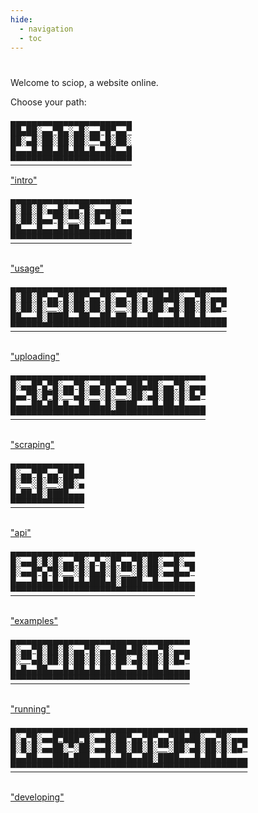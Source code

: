 ```yaml
---
hide:
  - navigation
  - toc
---
```


# 
<p class="font-mono">
Welcome to sciop, a website online.
</p>

<p class="font-mono">
Choose your path:
</p>


<div class="index-linkbox">
<a href="intro/overview" aria-label="Intro">
<pre class="index-link" role="img">
▄▄▄▄▄▄▄▄▄▄▄▄▄▄▄▄▄▄▄▄▄▄▄
██▄██░▄▄▀█▄░▄█░▄▄▀█▀▄▄▀
██░▄█░██░██░██░▀▀▄█░██░
█▄▄▄█▄██▄██▄██▄█▄▄██▄▄█
▀▀▀▀▀▀▀▀▀▀▀▀▀▀▀▀▀▀▀▀▀▀▀
</pre>
<span class="index-link-label" aria-hidden="true">"intro"</span>
</a>

<a href="using/browsing" aria-label="Usage">
<pre class="index-link" role="img">
▄▄▄▄▄▄▄▄▄▄▄▄▄▄▄▄▄▄▄▄▄▄▄
█░██░█░▄▄█░▄▄▀█░▄▄▄█░▄▄
█░██░█▄▄▀█░▀▀░█░█▄▀█░▄▄
██▄▄▄█▄▄▄█▄██▄█▄▄▄▄█▄▄▄
▀▀▀▀▀▀▀▀▀▀▀▀▀▀▀▀▀▀▀▀▀▀▀

</pre>
<span class="index-link-label" aria-hidden="true">"usage"</span>
</a>

<a href="uploading/rules" aria-label="Uploading">
<pre class="index-link" role="img">
▄▄▄▄▄▄▄▄▄▄▄▄▄▄▄▄▄▄▄▄▄▄▄▄▄▄▄▄▄▄▄▄▄▄▄▄▄▄▄▄▄
█░██░█▀▄▄▀█░██▀▄▄▀█░▄▄▀█░▄▀██▄██░▄▄▀█░▄▄▄
█░██░█░▀▀░█░██░██░█░▀▀░█░█░██░▄█░██░█░█▄▀
██▄▄▄█░████▄▄██▄▄██▄██▄█▄▄██▄▄▄█▄██▄█▄▄▄▄
▀▀▀▀▀▀▀▀▀▀▀▀▀▀▀▀▀▀▀▀▀▀▀▀▀▀▀▀▀▀▀▀▀▀▀▀▀▀▀▀▀

</pre>
<span class="index-link-label" aria-hidden="true">"uploading"</span>
</a>

<a href="scraping/webpages" aria-label="Scraping">
<pre class="index-link" role="img">
▄▄▄▄▄▄▄▄▄▄▄▄▄▄▄▄▄▄▄▄▄▄▄▄▄▄▄▄▄▄▄▄▄▄▄▄▄
█░▄▄█▀▄▀█░▄▄▀█░▄▄▀█▀▄▄▀██▄██░▄▄▀█░▄▄▄
█▄▄▀█░█▀█░▀▀▄█░▀▀░█░▀▀░██░▄█░██░█░█▄▀
█▄▄▄██▄██▄█▄▄█▄██▄█░████▄▄▄█▄██▄█▄▄▄▄
▀▀▀▀▀▀▀▀▀▀▀▀▀▀▀▀▀▀▀▀▀▀▀▀▀▀▀▀▀▀▀▀▀▀▀▀▀

</pre>
<span class="index-link-label" aria-hidden="true">"scraping"</span>
</a>
<a href="api" aria-label="API">
<pre class="index-link" role="img">
▄▄▄▄▄▄▄▄▄▄▄▄▄▄
█░▄▄▀█▀▄▄▀██▄█
█░▀▀░█░▀▀░██░▄
█▄██▄█░████▄▄▄
▀▀▀▀▀▀▀▀▀▀▀▀▀▀

</pre>
<span class="index-link-label" aria-hidden="true">"api"</span>
</a>
<a href="examples/index" aria-label="Examples">
<pre class="index-link" role="img">
▄▄▄▄▄▄▄▄▄▄▄▄▄▄▄▄▄▄▄▄▄▄▄▄▄▄▄▄▄▄▄▄▄▄▄
█░▄▄█░█░█░▄▄▀█░▄▀▄░█▀▄▄▀█░██░▄▄█░▄▄
█░▄▄█▀▄▀█░▀▀░█░█▄█░█░▀▀░█░██░▄▄█▄▄▀
█▄▄▄█▄█▄█▄██▄█▄███▄█░████▄▄█▄▄▄█▄▄▄
▀▀▀▀▀▀▀▀▀▀▀▀▀▀▀▀▀▀▀▀▀▀▀▀▀▀▀▀▀▀▀▀▀▀▀

</pre>
<span class="index-link-label" aria-hidden="true">"examples"</span>
</a>
<a href="running/index" aria-label="Running">
<pre class="index-link" role="img">
▄▄▄▄▄▄▄▄▄▄▄▄▄▄▄▄▄▄▄▄▄▄▄▄▄▄▄▄▄▄▄▄▄▄
█░▄▄▀█░██░█░▄▄▀█░▄▄▀██▄██░▄▄▀█░▄▄▄
█░▀▀▄█░██░█░██░█░██░██░▄█░██░█░█▄▀
█▄█▄▄██▄▄▄█▄██▄█▄██▄█▄▄▄█▄██▄█▄▄▄▄
▀▀▀▀▀▀▀▀▀▀▀▀▀▀▀▀▀▀▀▀▀▀▀▀▀▀▀▀▀▀▀▀▀▀

</pre>
<span class="index-link-label" aria-hidden="true">"running"</span>
</a>
<a href="develop/design" aria-label="Developing">
<pre class="index-link" role="img">
▄▄▄▄▄▄▄▄▄▄▄▄▄▄▄▄▄▄▄▄▄▄▄▄▄▄▄▄▄▄▄▄▄▄▄▄▄▄▄▄▄▄▄▄▄
█░▄▀█░▄▄█▀███▀█░▄▄█░██▀▄▄▀█▀▄▄▀██▄██░▄▄▀█░▄▄▄
█░█░█░▄▄██░▀░██░▄▄█░██░██░█░▀▀░██░▄█░██░█░█▄▀
█▄▄██▄▄▄███▄███▄▄▄█▄▄██▄▄██░████▄▄▄█▄██▄█▄▄▄▄
▀▀▀▀▀▀▀▀▀▀▀▀▀▀▀▀▀▀▀▀▀▀▀▀▀▀▀▀▀▀▀▀▀▀▀▀▀▀▀▀▀▀▀▀▀

</pre>
<span class="index-link-label" aria-hidden="true">"developing"</span>
</a>
</div>




